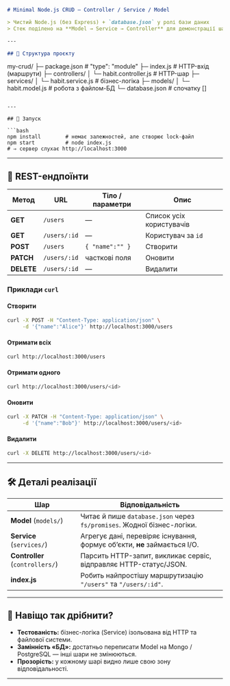 ```markdown
# Minimal Node.js CRUD — Controller / Service / Model

> Чистий Node.js (без Express) + `database.json` у ролі бази даних  
> Стек поділено на **Model → Service → Controller** для демонстрації шарової архітектури.

---

## 📂 Структура проєкту

```

my-crud/
├─ package.json              # "type": "module"
├─ index.js                  # HTTP-вхід (маршрути)
├─ controllers/
│   └─ habit.controller.js   # HTTP-шар
├─ services/
│   └─ habit.service.js      # бізнес-логіка
├─ models/
│   └─ habit.model.js        # робота з файлом-БД
└─ database.json             # спочатку \[]

````

---

## 🚀 Запуск

```bash
npm install        # немає залежностей, але створює lock-файл
npm start          # node index.js
# ⇒ сервер слухає http://localhost:3000
````

---

## 🔌 REST-ендпоїнти

| Метод      | URL          | Тіло / параметри | Опис                     |
| ---------- | ------------ | ---------------- | ------------------------ |
| **GET**    | `/users`     | —                | Список усіх користувачів |
| **GET**    | `/users/:id` | —                | Користувач за `id`       |
| **POST**   | `/users`     | `{ "name":"" }`  | Створити                 |
| **PATCH**  | `/users/:id` | часткові поля    | Оновити                  |
| **DELETE** | `/users/:id` | —                | Видалити                 |

### Приклади `curl`

#### Створити
```bash
curl -X POST -H "Content-Type: application/json" \
     -d '{"name":"Alice"}' http://localhost:3000/users
```

#### Отримати всіх
```bash
curl http://localhost:3000/users
```

#### Отримати одного
```bash
curl http://localhost:3000/users/<id>
```

#### Оновити
```bash
curl -X PATCH -H "Content-Type: application/json" \
     -d '{"name":"Bob"}' http://localhost:3000/users/<id>
```

#### Видалити
```bash
curl -X DELETE http://localhost:3000/users/<id>
```

---

## 🛠️ Деталі реалізації

| Шар                             | Відповідальність                                                          |
| ------------------------------- | ------------------------------------------------------------------------- |
| **Model** (`models/`)           | Читає й пише `database.json` через `fs/promises`. Жодної бізнес-логіки.   |
| **Service** (`services/`)       | Агрегує дані, перевіряє існування, формує об’єкти, **не** займається I/O. |
| **Controller** (`controllers/`) | Парсить HTTP-запит, викликає сервіс, відправляє HTTP-статус/JSON.         |
| **index.js**                    | Робить найпростішу маршрутизацію `"/users"` та `"/users/:id"`.            |

---

## 🤔 Навіщо так дрібнити?

* **Тестованість:** бізнес-логіка (Service) ізольована від HTTP та файлової системи.
* **Замінність «БД»:** достатньо переписати Model на Mongo / PostgreSQL — інші шари не змінюються.
* **Прозорість:** у кожному шарі видно лише свою зону відповідальності.

---
